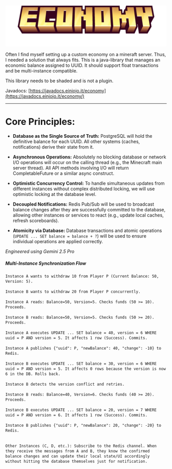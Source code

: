 ![Economy API](title.png)


Often I find myself setting up a custom economy on a mineraft server. Thus, I needed a solution that always fits. This is a java-library that manages an economic balance assigned to UUID. 
It should support float transactions and be multi-instance compatible.

This library needs to be shaded and is not a plugin.

Javadocs: [https://javadocs.einjojo.it/economy](https://javadocs.einjojo.it/economy/)

---

# Core Principles:
- **Database as the Single Source of Truth:** PostgreSQL will hold the definitive balance for each UUID. All other systems (caches, notifications) derive their state from it.

- **Asynchronous Operations:** Absolutely no blocking database or network I/O operations will occur on the calling thread (e.g., the Minecraft main server thread). All API methods involving I/O will return CompletableFuture or a similar async construct.

- **Optimistic Concurrency Control:** To handle simultaneous updates from different instances without complex distributed locking, we will use optimistic locking at the database level.
 
- **Decoupled Notifications:** Redis Pub/Sub will be used to broadcast balance changes after they are successfully committed to the database, allowing other instances or services to react (e.g., update local caches, refresh scoreboards).
 
- **Atomicity via Database:** Database transactions and atomic operations (`UPDATE ... SET balance = balance + ?`) will be used to ensure individual operations are applied correctly.
 
_Engineered using Gemini 2.5 Pro_



##### Multi-Instance Synchronization Flow

    Instance A wants to withdraw 10 from Player P (Current Balance: 50, Version: 5).

    Instance B wants to withdraw 20 from Player P concurrently.

    Instance A reads: Balance=50, Version=5. Checks funds (50 >= 10). Proceeds.

    Instance B reads: Balance=50, Version=5. Checks funds (50 >= 20). Proceeds.

    Instance A executes UPDATE ... SET balance = 40, version = 6 WHERE uuid = P AND version = 5. It affects 1 row (Success). Commits.

    Instance A publishes {"uuid": P, "newBalance": 40, "change": -10} to Redis.

    Instance B executes UPDATE ... SET balance = 30, version = 6 WHERE uuid = P AND version = 5. It affects 0 rows because the version is now 6 in the DB. Rolls back.

    Instance B detects the version conflict and retries.

    Instance B reads: Balance=40, Version=6. Checks funds (40 >= 20). Proceeds.

    Instance B executes UPDATE ... SET balance = 20, version = 7 WHERE uuid = P AND version = 6. It affects 1 row (Success). Commits.

    Instance B publishes {"uuid": P, "newBalance": 20, "change": -20} to Redis.


    Other Instances (C, D, etc.): Subscribe to the Redis channel. When they receive the messages from A and B, they know the confirmed balance changes and can update their local state/UI accordingly without hitting the database themselves just for notification.


